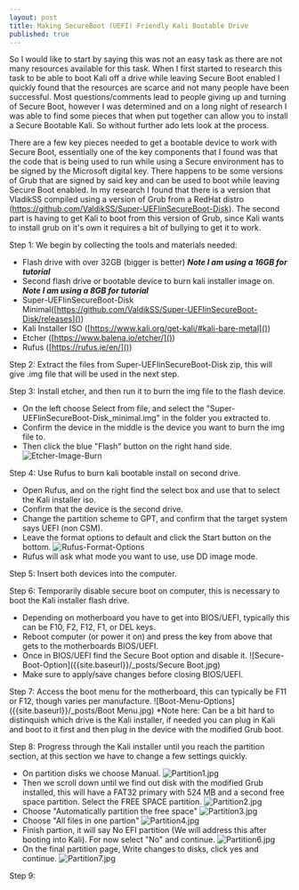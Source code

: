```yaml
---
layout: post
title: Making SecureBoot (UEFI) Friendly Kali Bootable Drive
published: true
---
```


So I would like to start by saying this was not an easy task as there are not many resources available for this task. When I first started to research this task to be able to boot Kali off a drive while leaving Secure Boot enabled I quickly found that the resources are scarce and not many people have been successful. Most questions/comments lead to people giving up and turning of Secure Boot, however I was determined and on a long night of research I was able to find some pieces that when put together can allow you to install a Secure Bootable Kali. So without further ado lets look at the process.

There are a few key pieces needed to get a bootable device to work with Secure Boot, essentially one of the key components that I found was that the code that is being used to run while using a Secure environment has to be signed by the Microsoft digital key. There happens to be some versions of Grub that are signed by said key and can be used to boot while leaving Secure Boot enabled. In my research I found that there is a version that VladikSS compiled using a version of Grub from a RedHat distro (https://github.com/ValdikSS/Super-UEFIinSecureBoot-Disk). The second part is having to get Kali to boot from this version of Grub, since Kali wants to install grub on it's own it requires a bit of bullying to get it to work.

Step 1: We begin by collecting the tools and materials needed:
- Flash drive with over 32GB (bigger is better) _**Note I am using a 16GB for tutorial**_
- Second flash drive or bootable device to burn kali installer image on. _**Note I am using a 8GB for tutorial**_
- Super-UEFIinSecureBoot-Disk Minimal([https://github.com/ValdikSS/Super-UEFIinSecureBoot-Disk/releases]())
- Kali Installer ISO ([https://www.kali.org/get-kali/#kali-bare-metal]())
- Etcher ([https://www.balena.io/etcher/]())
- Rufus ([https://rufus.ie/en/]())

Step 2: Extract the files from Super-UEFIinSecureBoot-Disk zip, this will give .img file that will be used in the next step.

Step 3: Install etcher, and then run it to burn the img file to the flash device.
- On the left choose Select from file, and select the "Super-UEFIinSecureBoot-Disk_minimal.img" in the folder you extracted to. 
- Confirm the device in the middle is the device you want to burn the img file to.
- Then click the blue "Flash" button on the right hand side.
![Etcher-Image-Burn]({{site.baseurl}}/_posts/Etcher.png)

Step 4: Use Rufus to burn kali bootable install on second drive.
- Open Rufus, and on the right find the select box and use that to select the Kali installer iso.
- Confirm that the device is the second drive.
- Change the partition scheme to GPT, and confirm that the target system says UEFI (non CSM).
- Leave the format options to default and click the Start button on the bottom.
![Rufus-Format-Options]({{site.baseurl}}/_posts/Rufus.png)
- Rufus will ask what mode you want to use, use DD image mode.

Step 5: Insert both devices into the computer.

Step 6: Temporarily disable secure boot on computer, this is necessary to boot the Kali installer flash drive.
- Depending on motherboard you have to get into BIOS/UEFI, typically this can be F10, F2, F12, F1, or DEL keys.
- Reboot computer (or power it on) and press the key from above that gets to the motherboards BIOS/UEFI.
- Once in BIOS/UEFI find the Secure Boot option and disable it.
![Secure-Boot-Option]({{site.baseurl}}/_posts/Secure Boot.jpg)
- Make sure to apply/save changes before closing BIOS/UEFI.

Step 7: Access the boot menu for the motherboard, this can typically be F11 or F12, though varies per manufacture.
![Boot-Menu-Options]({{site.baseurl}}/_posts/Boot Menu.jpg)
*Note here: Can be a bit hard to distinquish which drive is the Kali installer, if needed you can plug in Kali and boot to it first and then plug in the device with the modified Grub boot.

Step 8: Progress through the Kali installer until you reach the partition section, at this section we have to change a few settings quickly.
- On partition disks we choose Manual.
![Partition1.jpg]({{site.baseurl}}/_posts/Partition1.jpg)
- Then we scroll down until we find out disk with the modified Grub installed, this will have a FAT32 primary with 524 MB and a second free space partition. Select the FREE SPACE partition.
![Partition2.jpg]({{site.baseurl}}/_posts/Partition2.jpg)
- Choose "Automatically partition the free space"
![Partition3.jpg]({{site.baseurl}}/_posts/Partition3.jpg)
- Choose "All files in one partion"
![Partition4.jpg]({{site.baseurl}}/_posts/Partition4.jpg)
- Finish partion, it will say No EFI partition (We will address this after booting into Kali). For now select "No" and continue.
![Partition6.jpg]({{site.baseurl}}/_posts/Partition6.jpg)
- On the final partition page, Write changes to disks, click yes and continue.
![Partition7.jpg]({{site.baseurl}}/_posts/Partition7.jpg)

Step 9: